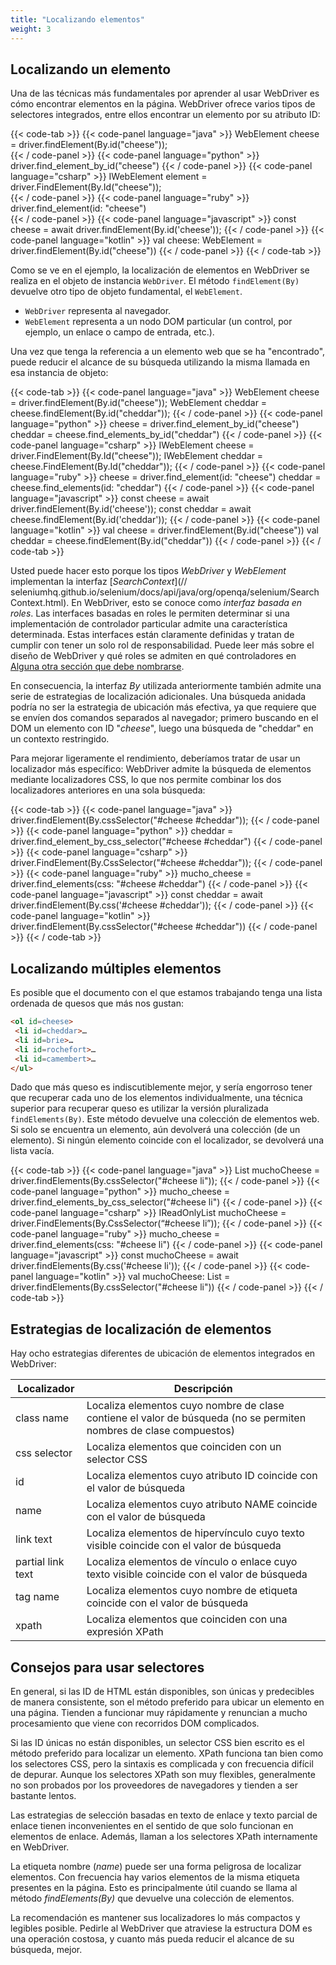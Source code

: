 ```yaml
---
title: "Localizando elementos"
weight: 3
---
```



## Localizando un elemento

Una de las técnicas más fundamentales por aprender al usar WebDriver es cómo encontrar elementos en la página. WebDriver ofrece varios tipos de selectores integrados, entre ellos encontrar un elemento por su atributo ID:

{{< code-tab >}}
  {{< code-panel language="java" >}}
WebElement cheese = driver.findElement(By.id("cheese"));  
  {{< / code-panel >}}
  {{< code-panel language="python" >}}
driver.find_element_by_id("cheese")
  {{< / code-panel >}}
  {{< code-panel language="csharp" >}}
IWebElement element = driver.FindElement(By.Id("cheese"));  
  {{< / code-panel >}}
  {{< code-panel language="ruby" >}}
driver.find_element(id: "cheese")  
  {{< / code-panel >}}
  {{< code-panel language="javascript" >}}
const cheese = await driver.findElement(By.id('cheese'));
  {{< / code-panel >}}
  {{< code-panel language="kotlin" >}}
val cheese: WebElement = driver.findElement(By.id("cheese"))
  {{< / code-panel >}}
{{< / code-tab >}}

Como se ve en el ejemplo, la localización de elementos en WebDriver se realiza en el objeto de instancia `WebDriver`. El método `findElement(By)` devuelve otro tipo de objeto fundamental, el `WebElement`.

* `WebDriver` representa al navegador.
* `WebElement` representa a un nodo DOM particular (un control, por ejemplo, un enlace o campo de entrada, etc.).

Una vez que tenga la referencia a un elemento web que se ha "encontrado", puede reducir el alcance de su búsqueda utilizando la misma llamada en esa instancia de objeto:

{{< code-tab >}}
  {{< code-panel language="java" >}}
WebElement cheese = driver.findElement(By.id("cheese"));
WebElement cheddar = cheese.findElement(By.id("cheddar"));
  {{< / code-panel >}}
  {{< code-panel language="python" >}}
cheese = driver.find_element_by_id("cheese")
cheddar = cheese.find_elements_by_id("cheddar")
  {{< / code-panel >}}
  {{< code-panel language="csharp" >}}
IWebElement cheese = driver.FindElement(By.Id("cheese"));
IWebElement cheddar = cheese.FindElement(By.Id("cheddar"));
  {{< / code-panel >}}
  {{< code-panel language="ruby" >}}
cheese = driver.find_element(id: "cheese")
cheddar = cheese.find_elements(id: "cheddar")
  {{< / code-panel >}}
  {{< code-panel language="javascript" >}}
const cheese = await driver.findElement(By.id('cheese'));
const cheddar = await cheese.findElement(By.id('cheddar'));
  {{< / code-panel >}}
  {{< code-panel language="kotlin" >}}
val cheese = driver.findElement(By.id("cheese"))
val cheddar = cheese.findElement(By.id("cheddar"))
  {{< / code-panel >}}
{{< / code-tab >}}

Usted puede hacer esto porque los tipos _WebDriver_ y _WebElement_ implementan la interfaz [_SearchContext_](// seleniumhq.github.io/selenium/docs/api/java/org/openqa/selenium/SearchContext.html). En WebDriver, esto se conoce como _interfaz basada en roles_. Las interfaces basadas en roles le permiten determinar si una implementación de controlador particular admite una característica determinada. Estas interfaces están claramente definidas y tratan de cumplir con tener un solo rol de responsabilidad. Puede leer más sobre el diseño de WebDriver y qué roles se admiten en qué controladores en [Alguna otra sección que debe nombrarse](#).
<!-- TODO: se debe crear una nueva sección para lo anterior.-->

En consecuencia, la interfaz _By_ utilizada anteriormente también admite una serie de estrategias de localización adicionales. Una búsqueda anidada podría no ser la estrategia de ubicación más efectiva, ya que requiere que se envíen dos comandos separados al navegador; primero buscando en el DOM un elemento con ID "_cheese_", luego una búsqueda de "cheddar" en un contexto restringido.

Para mejorar ligeramente el rendimiento, deberíamos tratar de usar un localizador más específico: WebDriver admite la búsqueda de elementos mediante localizadores CSS, lo que nos permite combinar los dos localizadores anteriores en una sola búsqueda:

{{< code-tab >}}
  {{< code-panel language="java" >}}
driver.findElement(By.cssSelector("#cheese #cheddar"));
  {{< / code-panel >}}
  {{< code-panel language="python" >}}
cheddar = driver.find_element_by_css_selector("#cheese #cheddar")
  {{< / code-panel >}}
  {{< code-panel language="csharp" >}}
driver.FindElement(By.CssSelector("#cheese #cheddar"));
  {{< / code-panel >}}
  {{< code-panel language="ruby" >}}
mucho_cheese = driver.find_elements(css: "#cheese #cheddar")
  {{< / code-panel >}}
  {{< code-panel language="javascript" >}}
const cheddar = await driver.findElement(By.css('#cheese #cheddar'));
  {{< / code-panel >}}
  {{< code-panel language="kotlin" >}}
driver.findElement(By.cssSelector("#cheese #cheddar"))
  {{< / code-panel >}}
{{< / code-tab >}}

## Localizando múltiples elementos

Es posible que el documento con el que estamos trabajando tenga una lista ordenada de quesos que más nos gustan:

```html
<ol id=cheese>
 <li id=cheddar>…
 <li id=brie>…
 <li id=rochefort>…
 <li id=camembert>…
</ul>
```

Dado que más queso es indiscutiblemente mejor, y sería engorroso tener que recuperar cada uno de los elementos individualmente, una técnica superior para recuperar queso es utilizar la versión pluralizada `findElements(By)`. Este método devuelve una colección de elementos web. Si solo se encuentra un elemento, aún devolverá una colección (de un elemento). Si ningún elemento coincide con el localizador, se devolverá una lista vacía.

{{< code-tab >}}
  {{< code-panel language="java" >}}
List<WebElement> muchoCheese = driver.findElements(By.cssSelector("#cheese li"));
  {{< / code-panel >}}
  {{< code-panel language="python" >}}
mucho_cheese = driver.find_elements_by_css_selector("#cheese li")
  {{< / code-panel >}}
  {{< code-panel language="csharp" >}}
IReadOnlyList<IWebElement> muchoCheese = driver.FindElements(By.CssSelector(“#cheese li”));
  {{< / code-panel >}}
  {{< code-panel language="ruby" >}}
mucho_cheese = driver.find_elements(css: "#cheese li")
  {{< / code-panel >}}
  {{< code-panel language="javascript" >}}
const muchoCheese = await driver.findElements(By.css('#cheese li'));
  {{< / code-panel >}}
  {{< code-panel language="kotlin" >}}
val muchoCheese: List<WebElement>  = driver.findElements(By.cssSelector("#cheese li"))
  {{< / code-panel >}}
{{< / code-tab >}}


## Estrategias de localización de elementos

Hay ocho estrategias diferentes de ubicación de elementos integrados en WebDriver:

| Localizador | Descripción |
| -------- | ---------- |
| class name | Localiza elementos cuyo nombre de clase contiene el valor de búsqueda (no se permiten nombres de clase compuestos) |
| css selector | Localiza elementos que coinciden con un selector CSS |
| id | Localiza elementos cuyo atributo ID coincide con el valor de búsqueda |
| name | Localiza elementos cuyo atributo NAME coincide con el valor de búsqueda |
| link text | Localiza elementos de hipervínculo cuyo texto visible coincide con el valor de búsqueda |
| partial link text | Localiza elementos de vínculo o enlace cuyo texto visible coincide con el valor de búsqueda |
| tag name | Localiza elementos cuyo nombre de etiqueta coincide con el valor de búsqueda |
| xpath | Localiza elementos que coinciden con una expresión XPath |


## Consejos para usar selectores

En general, si las ID de HTML están disponibles, son únicas y predecibles de manera consistente, son el método preferido para ubicar un elemento en una página. Tienden a funcionar muy rápidamente y renuncian a mucho procesamiento que viene con recorridos DOM complicados.

Si las ID únicas no están disponibles, un selector CSS bien escrito es el método preferido para localizar un elemento. XPath funciona tan bien como los selectores CSS, pero la sintaxis es complicada y con frecuencia difícil de depurar. Aunque los selectores XPath son muy flexibles, generalmente no son probados por los proveedores de navegadores y tienden a ser bastante lentos.

Las estrategias de selección basadas en texto de enlace y texto parcial de enlace tienen inconvenientes en el sentido de que solo funcionan en elementos de enlace. Además, llaman a los selectores XPath internamente en WebDriver.

La etiqueta nombre (_name_) puede ser una forma peligrosa de localizar elementos. Con frecuencia hay varios elementos de la misma etiqueta presentes en la página. Esto es principalmente útil cuando se llama al método _findElements(By)_ que devuelve una colección de elementos.

La recomendación es mantener sus localizadores lo más compactos y legibles posible. Pedirle al WebDriver que atraviese la estructura DOM es una operación costosa, y cuanto más pueda reducir el alcance de su búsqueda, mejor.

